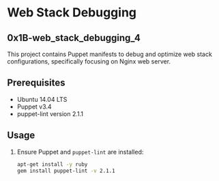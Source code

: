 # Web Stack Debugging

## 0x1B-web_stack_debugging_4

This project contains Puppet manifests to debug and optimize web stack configurations, specifically focusing on Nginx web server.

## Prerequisites

- Ubuntu 14.04 LTS
- Puppet v3.4
- puppet-lint version 2.1.1

## Usage

1. Ensure Puppet and `puppet-lint` are installed:
   ```bash
   apt-get install -y ruby
   gem install puppet-lint -v 2.1.1
   ```
